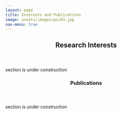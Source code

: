 ```yaml
---
layout: page
title: Interests and Publications
image: assets/images/pic03.jpg
nav-menu: true
---
```


<!-- Main -->
<div id="main" class="alt">

<!-- One -->
<section id="one">
	<div class="inner">
		<header class="major">
			<h1>Research Interests</h1>
		</header>
	

<!-- Content -->

<p>section is under construction</p>

<section id="one">
	<div class="inner">
		<header class="major">
			<h1>Publications</h1>
		</header>

<!-- Content -->

<p>section is under construction</p>



